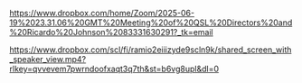 

https://www.dropbox.com/home/Zoom/2025-06-19%2023.31.06%20GMT%20Meeting%20of%20QSL%20Directors%20and%20Ricardo%20Johnson%2083331630291?_tk=email



https://www.dropbox.com/scl/fi/ramio2eiiizyde9scln9k/shared_screen_with_speaker_view.mp4?rlkey=qvvevem7pwrndoofxaqt3q7th&st=b6vg8upl&dl=0




